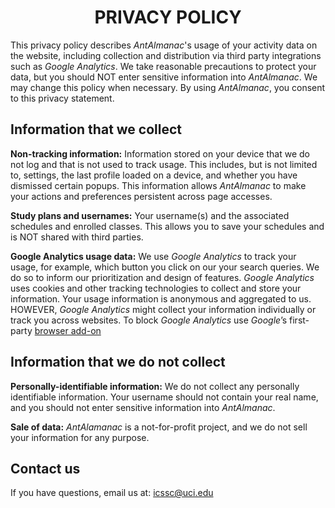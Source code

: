 <h1 align=center> PRIVACY POLICY </h1>

This privacy policy describes *AntAlmanac*'s usage of your activity data on the website, including collection and distribution via third party integrations such as *Google Analytics*. 
We take reasonable precautions to protect your data, but you should NOT enter sensitive information into *AntAlmanac*.
We may change this policy when necessary.
By using *AntAlmanac*, you consent to this privacy statement.
## Information that we collect
**Non-tracking information:**
Information stored on your device that we do not log and that is not used to track usage. This includes, but is not limited to, settings, the last profile loaded on a device, and whether you have dismissed certain popups. This information allows *AntAlmanac* to make your actions and preferences persistent across page accesses.

**Study plans and usernames:**
Your username(s) and the associated schedules and enrolled classes. This allows you to save your schedules and is NOT shared with third parties.

**Google Analytics usage data:**
We use *Google Analytics* to track your usage, for example, which button you click on our your search queries. We do so to inform our prioritization and design of features. *Google Analytics* uses cookies and other tracking technologies to collect and store your information. Your usage information is anonymous and aggregated to us. HOWEVER, *Google Analytics* might collect your information individually or track you across websites. To block *Google Analytics* use *Google*’s first-party [browser add-on](https://support.google.com/analytics/answer/181881?hl=en)
## Information that we do not collect
  **Personally-identifiable information:** We do not collect any personally identifiable information. Your username should not contain your real name, and you should not enter sensitive information into *AntAlmanac*.

  **Sale of data:** *AntAlamanac* is a not-for-profit project, and we do not sell your information for any purpose.
## Contact us
If you have questions, email us at: [icssc@uci.edu](mailto:icssc@uci.edu)
